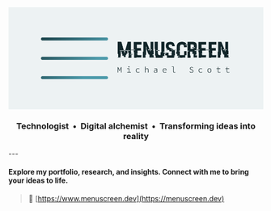 <p align="center"><img align="center" src="https://raw.githubusercontent.com/menuscreen/menuscreen/main/.github/images/menuscreen_github.png" /></p>
<h3 align="center">Technologist &nbsp;&bull;&nbsp; Digital alchemist &nbsp;&bull;&nbsp; Transforming ideas into reality</h3>
---

#### Explore my portfolio, research, and insights. Connect with me to bring your ideas to life.

> :link: [https://www.menuscreen.dev](https://menuscreen.dev)
